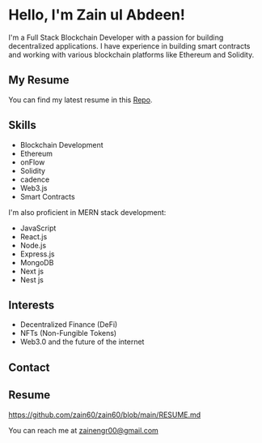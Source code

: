 # Hello, I'm Zain ul Abdeen!

I'm a Full Stack Blockchain Developer with a passion for building decentralized applications. I have experience in building smart contracts and working with various blockchain platforms like Ethereum and Solidity.

## My Resume

You can find my latest resume in this [Repo](https://github.com/zain60/zain60/blob/main/RESUME.md).

## Skills

- Blockchain Development
- Ethereum
- onFlow
- Solidity
- cadence
- Web3.js
- Smart Contracts

I'm also proficient in MERN stack development:

- JavaScript
- React.js
- Node.js
- Express.js
- MongoDB
- Next js
- Nest js

## Interests

- Decentralized Finance (DeFi)
- NFTs (Non-Fungible Tokens)
- Web3.0 and the future of the internet

## Contact

## Resume
https://github.com/zain60/zain60/blob/main/RESUME.md

You can reach me at zainengr00@gmail.com


